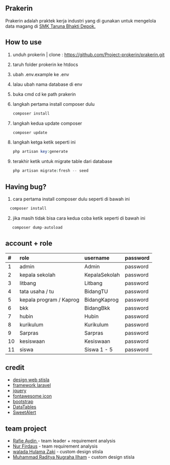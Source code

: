 ## Prakerin
Prakerin adalah praktek kerja industri yang di gunakan untuk mengelola data magang di [SMK Taruna Bhakti Depok.](https://www.smktarunabhakti.net)

## How to use
1. unduh prokerin | clone : <https://github.com/Project-prokerin/prakerin.git>
2. taruh folder prokerin ke htdocs
3. ubah .env.example ke .env
4. lalau ubah nama database di env
5. buka cmd cd ke path prakerin
6. langkah pertama install composer dulu
 
   ```php
   composer install
    ```
7. langkah kedua update composer 
   
   ```php
   composer update
    ```
8. langkah ketga ketik seperti ini
 
   ```php
   php artisan key:generate
   ```
9. terakhir ketik untuk migrate table dari database


   ```php
   php artisan migrate:fresh -- seed
   ```
## Having bug?
1. cara pertama install composer dulu seperti di bawah ini

```php
  composer install
   ```
2. jika masih tidak bisa cara kedua coba ketik seperti di bawah ini

```php
   composer dump-autoload
   ```

## account + role

| #  |  **role**           | **username**      | **password** |
| :- |:--------------- |:------------- | :------- |
| 1  | admin           | Admin         | password |
| 2  | kepala sekolah   | KepalaSekolah | password |
| 3  | litbang         | Litbang       | password |
| 4  | tata usaha / tu | BidangTU      | password |
| 5  | kepala program / Kaprog        | BidangKaprog  | password |
| 6  | bkk             | BidangBkk     | password |
| 7  | hubin           | Hubin   | password |
| 8  | kurikulum       | Kurikulum     | password |
| 9  | Sarpras       | Sarpras     | password |
| 10  | kesiswaan       | Kesiswaan     | password |
| 11  | siswa       | Siswa 1 - 5     | password |

## credit
- [design web stisla](https://getstisla.com/)
- [framework laravel](https://laravel.com/)
- [jquery](https://jquery.com/)
- [fontawesome icon](https://fontawesome.com/)
- [bootstrap](https://getbootstrap.com/docs/4.6/getting-started/introduction/)
- [DataTables](https://datatables.net/)
- [SweetAlert](https://sweetalert2.github.io/)


## team project
- [Rafie Aydin ](https://github.com/Rafieaydin) - team leader + requirement analysis
- [Nur Firdaus](https://github.com/NurFirdausR) - team requirement analysis
- [walada Hulama Zaki](https://github.com/waladahlmzaqi) - custom design stisla
- [Muhammad Raditya Nugraha Ilham](https://github.com/RadityaNugra) - custom design stisla


